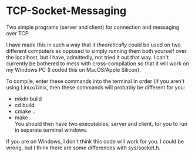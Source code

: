 # TCP-Socket-Messaging
Two simple programs (server and client) for connection and messaging over TCP.

I have made this in such a way that it *theoretically* could be used on two different computers as opposed to simply running them both yourself over the localhost, but I have, admittedly, not tried it out that way. I can't currently be bothered to mess with cross-compilation so that it will work on my Windows PC (I coded this on MacOS/Apple Silicon). <br>

To compile, enter these commands into the terminal in order (if you aren't using Linux/Unix, then these commands will probably be different for you: <br>
- mkdir build <br>
- cd build <br>
- cmake .. <br>
- make <br>
You should then have two executables, server and client, for you to run in separate terminal windows. <br>

If you are on Windows, I don't think this code will work for you. I could be wrong, but I think there are some differences with sys/socket.h.
